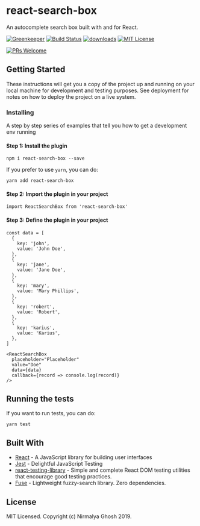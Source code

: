 # react-search-box

An autocomplete search box built with and for React.

<!-- prettier-ignore-start -->
[![Greenkeeper]][greenkeeper]
[![Build Status][build-badge]][build]
[![downloads][downloads-badge]][npmtrends]
[![MIT License][license-badge]][license]

[![PRs Welcome][prs-badge]][prs]
<!-- prettier-ignore-end -->

## Getting Started

These instructions will get you a copy of the project up and running on your local machine for development and testing purposes. See deployment for notes on how to deploy the project on a live system.

### Installing

A step by step series of examples that tell you how to get a development env running

#### Step 1: Install the plugin

```
npm i react-search-box --save
```

If you prefer to use `yarn`, you can do:

```
yarn add react-search-box
```

#### Step 2: Import the plugin in your project

```
import ReactSearchBox from 'react-search-box'
```

#### Step 3: Define the plugin in your project

```
const data = [
  {
    key: 'john',
    value: 'John Doe',
  },
  {
    key: 'jane',
    value: 'Jane Doe',
  },
  {
    key: 'mary',
    value: 'Mary Phillips',
  },
  {
    key: 'robert',
    value: 'Robert',
  },
  {
    key: 'karius',
    value: 'Karius',
  },
]

<ReactSearchBox
  placeholder="Placeholder"
  value="Doe"
  data={data}
  callback={record => console.log(record)}
/>
```

## Running the tests

If you want to run tests, you can do:

```
yarn test
```

## Built With

- [React](https://reactjs.org/) - A JavaScript library for building user interfaces
- [Jest](https://jestjs.io/) - Delightful JavaScript Testing
- [react-testing-library](https://github.com/kentcdodds/react-testing-library) - Simple and complete React DOM testing utilities that encourage good testing practices.
- [Fuse](http://fusejs.io/) - Lightweight fuzzy-search library. Zero dependencies.

## License

MIT Licensed. Copyright (c) Nirmalya Ghosh 2019.

<!--
Links:
-->

<!-- prettier-ignore-start -->

[greenkeeper]: https://badges.greenkeeper.io/ghoshnirmalya/react-search-box.svg
[npm]: https://www.npmjs.com/
[node]: https://nodejs.org
[build-badge]: https://img.shields.io/travis/ghoshnirmalya/react-search-box.svg?style=flat-square
[build]: https://travis-ci.org/ghoshnirmalya/react-search-box.svg?branch=master
[downloads-badge]: https://img.shields.io/npm/dm/react-search-box.svg?style=flat-square
[npmtrends]: https://www.npmtrends.com/react-search-box
[license-badge]: https://img.shields.io/npm/l/react-search-box.svg?style=flat-square
[license]: https://github.com/ghoshnirmalya/react-search-box/blob/master/LICENSE
[prs-badge]: https://img.shields.io/badge/PRs-welcome-brightgreen.svg?style=flat-square
[prs]: http://makeapullrequest.com

<!-- prettier-ignore-end -->
